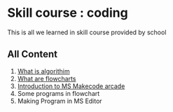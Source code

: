 # Skill course : coding
 This is all we learned in skill course provided by school

## All Content

 
1. [What is algorithim](whatisalgorithim.md)
2. [What are flowcharts](./whatareflowcharts.md)
3. [Introduction to MS Makecode arcade](./introductiontoacrade.md)
4. Some programs in flowchart
5. Making Program in MS Editor
